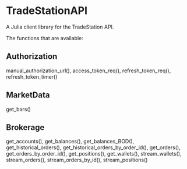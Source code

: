 # TradeStationAPI

A Julia client library for the TradeStation API.

The functions that are available:

## Authorization

manual_authorization_url(), access_token_req(), refresh_token_req(), refresh_token_timer()

## MarketData

get_bars()

## Brokerage

get_accounts(), get_balances(), get_balances_BOD(), get_historical_orders(), get_historical_orders_by_order_id(), get_orders(), get_orders_by_order_id(), get_positions(), get_wallets(), stream_wallets(), stream_orders(), stream_orders_by_id(), stream_positions()